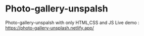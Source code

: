 # Photo-gallery-unspalsh
Photo-gallery-unspalsh with only HTML,CSS and JS
Live demo : https://photo-gallery-unsplash.netlify.app/
